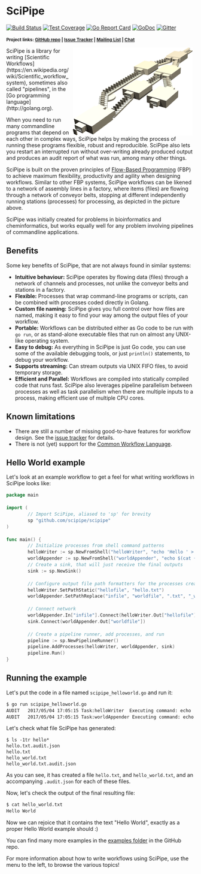 # SciPipe

[![Build Status](https://img.shields.io/circleci/project/github/scipipe/scipipe.svg)](https://circleci.com/gh/scipipe/scipipe)
[![Test Coverage](https://img.shields.io/codecov/c/github/scipipe/scipipe.svg)](https://codecov.io/gh/scipipe/scipipe)
[![Go Report Card](https://goreportcard.com/badge/github.com/scipipe/scipipe)](https://goreportcard.com/report/github.com/scipipe/scipipe)
[![GoDoc](https://godoc.org/github.com/scipipe/scipipe?status.svg)](https://godoc.org/github.com/scipipe/scipipe)
[![Gitter](https://badges.gitter.im/Join%20Chat.svg)](https://gitter.im/scipipe/scipipe)

<strong><small>Project links: [GitHub repo](http://github.com/scipipe/scipipe) | [Issue Tracker](https://github.com/scipipe/scipipe/issues) | [Mailing List](https://groups.google.com/forum/#!forum/scipipe) | [Chat](https://gitter.im/scipipe/scipipe)</small></strong>


<img src="images/fbp_factory.png" style="float: right; margin: 0 .4em;">
SciPipe is a library for writing [Scientific
Workflows](https://en.wikipedia.org/wiki/Scientific_workflow_system), sometimes
also called "pipelines", in the [Go programming language](http://golang.org).

When you need to run many commandline programs that depend on each other in
complex ways, SciPipe helps by making the process of running these programs
flexible, robust and reproducible. SciPipe also lets you restart an interrupted
run without over-writing already produced output and produces an audit report
of what was run, among many other things.

SciPipe is built on the proven principles of [Flow-Based
Programming](https://en.wikipedia.org/wiki/Flow-based_programming) (FBP) to
achieve maximum flexibility, productivity and agility when designing workflows.
Similar to other FBP systems, SciPipe workflows can be likened to a network of
assembly lines in a factory, where items (files) are flowing through a network
of conveyor belts, stopping at different independently running stations
(processes) for processing, as depicted in the picture above.

SciPipe was initially created for problems in bioinformatics and
cheminformatics, but works equally well for any problem involving pipelines of
commandline applications.

## Benefits

Some key benefits of SciPipe, that are not always found in similar systems:

- **Intuitive behaviour:** SciPipe operates by flowing data (files) through a
  network of channels and processes, not unlike the conveyor belts and stations
  in a factory.
- **Flexible:** Processes that wrap command-line programs or scripts, can be
  combined with processes coded directly in Golang.
- **Custom file naming:** SciPipe gives you full control over how files are
  named, making it easy to find your way among the output files of your
  workflow.
- **Portable:** Workflows can be distributed either as Go code to be run with
  `go run`, or as stand-alone executable files that run on almost any UNIX-like
  operating system.
- **Easy to debug:** As everything in SciPipe is just Go code, you can use some
  of the available debugging tools, or just `println()` statements, to debug
  your workflow. 
- **Supports streaming:** Can stream outputs via UNIX FIFO files, to avoid temporary storage.
- **Efficient and Parallel:** Workflows are compiled into statically compiled
  code that runs fast. SciPipe also leverages pipeline parallelism between
  processes as well as task parallelism when there are multiple inputs to a
  process, making efficient use of multiple CPU cores.

## Known limitations

- There are still a number of missing good-to-have features for workflow
  design. See the [issue tracker](https://github.com/scipipe/scipipe/issues)
  for details.
- There is not (yet) support for the [Common Workflow Language](http://common-workflow-language.github.io).

## Hello World example

Let's look at an example workflow to get a feel for what writing workflows in
SciPipe looks like:

```go
package main

import (
        // Import SciPipe, aliased to 'sp' for brevity
        sp "github.com/scipipe/scipipe"
)

func main() {
        // Initialize processes from shell command patterns
        helloWriter := sp.NewFromShell("helloWriter", "echo 'Hello ' > {o:hellofile}")
        worldAppender := sp.NewFromShell("worldAppender", "echo $(cat {i:infile}) World >> {o:worldfile}")
        // Create a sink, that will just receive the final outputs
        sink := sp.NewSink()

        // Configure output file path formatters for the processes created above
        helloWriter.SetPathStatic("hellofile", "hello.txt")
        worldAppender.SetPathReplace("infile", "worldfile", ".txt", "_world.txt")

        // Connect network
        worldAppender.In["infile"].Connect(helloWriter.Out["hellofile"])
        sink.Connect(worldAppender.Out["worldfile"])

        // Create a pipeline runner, add processes, and run
        pipeline := sp.NewPipelineRunner()
        pipeline.AddProcesses(helloWriter, worldAppender, sink)
        pipeline.Run()
}
```

## Running the example

Let's put the code in a file named `scipipe_helloworld.go` and run it:

```bash
$ go run scipipe_helloworld.go 
AUDIT   2017/05/04 17:05:15 Task:helloWriter  Executing command: echo 'Hello ' > hello.txt.tmp
AUDIT   2017/05/04 17:05:15 Task:worldAppender Executing command: echo $(cat hello.txt) World >> hello_world.txt.tmp
```

Let's check what file SciPipe has generated:

```
$ ls -1tr hello*
hello.txt.audit.json
hello.txt
hello_world.txt
hello_world.txt.audit.json
```

As you can see, it has created a file `hello.txt`, and `hello_world.txt`, and
an accompanying `.audit.json` for each of these files.

Now, let's check the output of the final resulting file:

```bash
$ cat hello_world.txt
Hello World
```

Now we can rejoice that it contains the text "Hello World", exactly as a proper
Hello World example should :)

You can find many more examples in the [examples folder](https://github.com/scipipe/scipipe/tree/master/examples) in the GitHub repo.

For more information about how to write workflows using SciPipe, use the menu
to the left, to browse the various topics!
